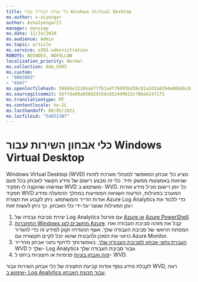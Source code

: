 ```yaml
---
title: כלי אבחון השירות עבור Windows Virtual Desktop
ms.author: v-aiyengar
author: AshaIyengar21
manager: dansimp
ms.date: 12/14/2020
ms.audience: Admin
ms.topic: article
ms.service: o365-administration
ROBOTS: NOINDEX, NOFOLLOW
localization_priority: Normal
ms.collection: Adm_O365
ms.custom:
- "9003893"
- "6947"
ms.openlocfilehash: 58688e3216ba6777b1a4f76095bd39c81a2d2a8294e06b6bc61c7134f6d589f9
ms.sourcegitcommit: b5f7da89a650d2915dc652449623c78be6247175
ms.translationtype: MT
ms.contentlocale: he-IL
ms.lasthandoff: 08/05/2021
ms.locfileid: "54052387"
---
```

# <a name="service-diagnostics-tool-for-windows-virtual-desktop"></a>כלי אבחון השירות עבור Windows Virtual Desktop

Windows Virtual Desktop (WVD) מציע כלי אבחון המאפשר למנהלי מערכת לזהות שגיאות באמצעות ממשק יחיד. כלי זה מבצע רישום של מידע הקשור לאבחון בכל פעם שמישהו שהוקצה לו תפקיד WVD משתמש ב- WVD. כל יומן רישום מכיל מידע אודות תפקיד WVD המעורב בפעילות, הודעות השגיאה המופיעות במהלך ההפעלה ומידע אודות הדייר והמשתמש. ניתן לקבוע את תצורת Azure Log Analytics כדי ללכוד את יומן הפעילות שנוצר על-ידי כלי האבחון. כך ניתן לעשות זאת:

1. יצירת סביבת עבודה של Log Analytics עם פורטל [Azure או](https://go.microsoft.com/fwlink/?linkid=2129500) [Azure PowerShell](https://go.microsoft.com/fwlink/?linkid=2129501).
1. [התחברות Windows מחשבים לצג Azure](https://go.microsoft.com/fwlink/?linkid=2129913). קבל את מזהה סביבת העבודה ואת המפתח הראשי של סביבת העבודה שלך. אשף ההגדרה זקוק למידע זה כדי להגדיר כראוי את הסוכן ולהבטיח שהוא יוכל לקיים תקשורת עם Azure Monitor.
1. [העברת נתוני אבחון לסביבת העבודה שלך](https://go.microsoft.com/fwlink/?linkid=2128284). באפשרותך לדחוף נתוני אבחון מהדייר WVD שלך ל- Log Analytics עבור סביבת העבודה שלך.
1. [זהה ואבחן בעיות](https://go.microsoft.com/fwlink/?linkid=2128338) פנימיות או חיצוניות ביחס ל- WVD.

לקבלת מידע נוסף אודות קביעת התצורה של כלי אבחון השירות עבור WVD, ראה [שימוש ב- Log Analytics עבור תכונת האבחון](https://go.microsoft.com/fwlink/?linkid=2128084).
